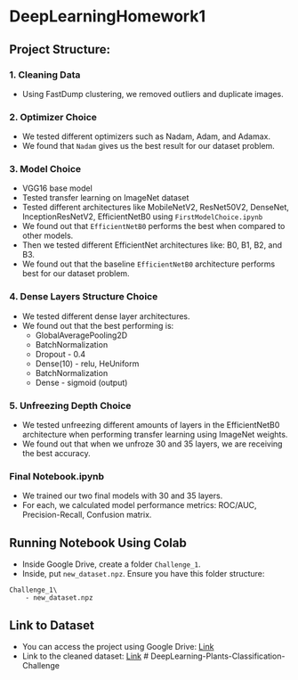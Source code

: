 # DeepLearningHomework1

## Project Structure:
### 1. Cleaning Data
- Using FastDump clustering, we removed outliers and duplicate images.

### 2. Optimizer Choice
- We tested different optimizers such as Nadam, Adam, and Adamax.
- We found that `Nadam` gives us the best result for our dataset problem.

### 3. Model Choice
- VGG16 base model
- Tested transfer learning on ImageNet dataset
- Tested different architectures like MobileNetV2, ResNet50V2, DenseNet, InceptionResNetV2, EfficientNetB0 using `FirstModelChoice.ipynb`
- We found out that `EfficientNetB0` performs the best when compared to other models.
- Then we tested different EfficientNet architectures like: B0, B1, B2, and B3.
- We found out that the baseline `EfficientNetB0` architecture performs best for our dataset problem.

### 4. Dense Layers Structure Choice
- We tested different dense layer architectures.
- We found out that the best performing is:
    - GlobalAveragePooling2D
    - BatchNormalization
    - Dropout - 0.4
    - Dense(10) - relu, HeUniform
    - BatchNormalization
    - Dense - sigmoid (output)

### 5. Unfreezing Depth Choice
- We tested unfreezing different amounts of layers in the EfficientNetB0 architecture when performing transfer learning using ImageNet weights.
- We found out that when we unfroze 30 and 35 layers, we are receiving the best accuracy.

### Final Notebook.ipynb
- We trained our two final models with 30 and 35 layers.
- For each, we calculated model performance metrics: ROC/AUC, Precision-Recall, Confusion matrix.

## Running Notebook Using Colab
- Inside Google Drive, create a folder `Challenge_1`.
- Inside, put `new_dataset.npz`.
Ensure you have this folder structure:
```
Challenge_1\
    - new_dataset.npz
```

## Link to Dataset
 - You can access the project using Google Drive: [Link](https://drive.google.com/drive/folders/1CNveXOY2PUIzpJjzCQcC_F5RIW7ikklx)
 - Link to the cleaned dataset: [Link](https://drive.google.com/drive/folders/15_bMwDtZfO9kaM-OQ3XrlS5HXLSPLfnB)
#   D e e p L e a r n i n g - P l a n t s - C l a s s i f i c a t i o n - C h a l l e n g e  
 